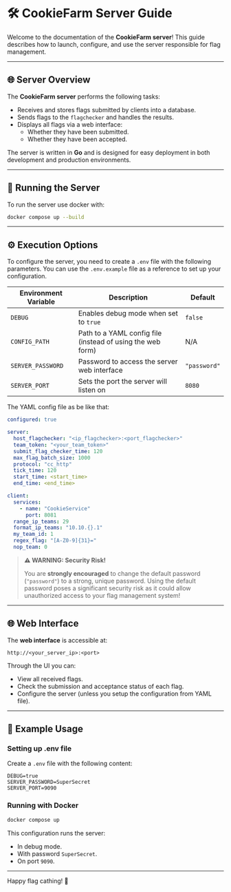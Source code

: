 # 🛠️ CookieFarm Server Guide

Welcome to the documentation of the **CookieFarm server**!
This guide describes how to launch, configure, and use the server responsible for flag management.

---

## 🌐 Server Overview

The **CookieFarm server** performs the following tasks:

- Receives and stores flags submitted by clients into a database.
- Sends flags to the `flagchecker` and handles the results.
- Displays all flags via a web interface:
  - Whether they have been submitted.
  - Whether they have been accepted.

The server is written in **Go** and is designed for easy deployment in both development and production environments.

---

## 🚀 Running the Server

To run the server use docker with:
```bash
docker compose up --build
```

---

## ⚙️ Execution Options

To configure the server, you need to create a `.env` file with the following parameters. You can use the `.env.example` file as a reference to set up your configuration.

| Environment Variable | Description                                                          | Default      |
|----------------------|----------------------------------------------------------------------|--------------|
| `DEBUG`              | Enables debug mode when set to `true`                                | `false`      |
| `CONFIG_PATH`        | Path to a YAML config file (instead of using the web form)           | N/A          |
| `SERVER_PASSWORD`    | Password to access the server web interface                          | `"password"` |
| `SERVER_PORT`        | Sets the port the server will listen on                              | `8080`       |

The YAML config file as be like that:
```YAML
configured: true

server:
  host_flagchecker: "<ip_flagchecker>:<port_flagchecker>"
  team_token: "<your_team_token>"
  submit_flag_checker_time: 120
  max_flag_batch_size: 1000
  protocol: "cc_http"
  tick_time: 120
  start_time: <start_time>
  end_time: <end_time>

client:
  services:
    - name: "CookieService"
      port: 8081
  range_ip_teams: 29
  format_ip_teams: "10.10.{}.1"
  my_team_id: 1
  regex_flag: "[A-Z0-9]{31}="
  nop_team: 0
```


> **⚠️ WARNING: Security Risk!**
>
> You are **strongly encouraged** to change the default password (`"password"`) to a strong, unique password. Using the default password poses a significant security risk as it could allow unauthorized access to your flag management system!

---

## 🌐 Web Interface

The **web interface** is accessible at:

```
http://<your_server_ip>:<port>
```

Through the UI you can:

- View all received flags.
- Check the submission and acceptance status of each flag.
- Configure the server (unless you setup the configuration from YAML file).

---

## 📂 Example Usage

### Setting up .env file

Create a `.env` file with the following content:

```
DEBUG=true
SERVER_PASSWORD=SuperSecret
SERVER_PORT=9090
```

### Running with Docker

```bash
docker compose up
```

This configuration runs the server:

- In debug mode.
- With password `SuperSecret`.
- On port `9090`.

---

Happy flag cathing! 🎯
